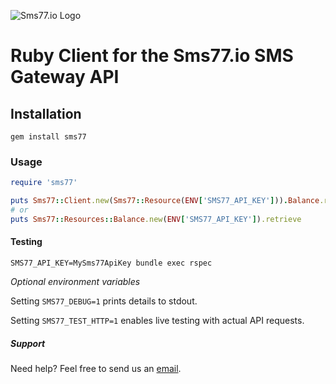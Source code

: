 ![Sms77.io Logo](https://www.sms77.io/wp-content/uploads/2019/07/sms77-Logo-400x79.png "Sms77.io Logo")

# Ruby Client for the Sms77.io SMS Gateway API

## Installation

```gem install sms77```

### Usage

```ruby
require 'sms77'

puts Sms77::Client.new(Sms77::Resource(ENV['SMS77_API_KEY'])).Balance.retrieve
# or
puts Sms77::Resources::Balance.new(ENV['SMS77_API_KEY']).retrieve
```

#### Testing

```shell
SMS77_API_KEY=MySms77ApiKey bundle exec rspec
```

*Optional environment variables*

Setting ```SMS77_DEBUG=1``` prints details to stdout.

Setting ```SMS77_TEST_HTTP=1``` enables live testing with actual API requests.

##### Support

Need help? Feel free to send us an <a href='mailto: support@sms77.io'>email</a>.